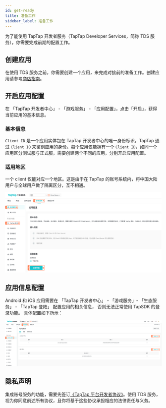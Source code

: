 ```yaml
---
id: get-ready
title: 准备工作
sidebar_label: 准备工作
---
```



为了能使用 TapTap 开发者服务（TapTap Developer Services，简称 TDS 服务），你需要完成前期的配置工作。

## 创建应用

在使用 TDS 服务之前，你需要创建一个应用，来完成对接前的准备工作。创建应用请参考[商店指南](/store/store-creategame/)。

## 开启应用配置

在 「TapTap 开发者中心」 - 「游戏服务」 - 「应用配置」，点击「开启」，获得当前应用的基本信息。

### 基本信息

`Client ID` 是一个应用实体包在 TapTap 开发者中心的唯一身份标识，TapTap 通过 `Client ID` 来鉴别应用的身份。每个应用仅能拥有一个 `Client ID`，如同一个应用区分测试服与正式服，需要创建两个不同的应用，分别开启应用配置。

### 适用地区

一个 client 仅能对应一个地区。这是由于在 TapTap 的账号系统内，将中国大陆用户与全球用户做了隔离区分，互不相通。

![](/img/tap_get_ready.png)

## 应用信息配置

Android 和 iOS 应用需要在 「TapTap 开发者中心」 - 「游戏服务」- 「生态服务」 - 「TapTap 登陆」 配置应用的相关信息， 否则无法正常使用 TapSDK 的登录功能。 具体配置如下所示：

![](/img/start_getready_info.png)

## 隐私声明

集成账号服务的功能，需要先签订[《TapTap 平台开发者协议》](/store/store-devagreement/)。使用 TDS 服务，视为你同意前述所有协议，且你将基于这些协议承担相应的法律责任与义务。

